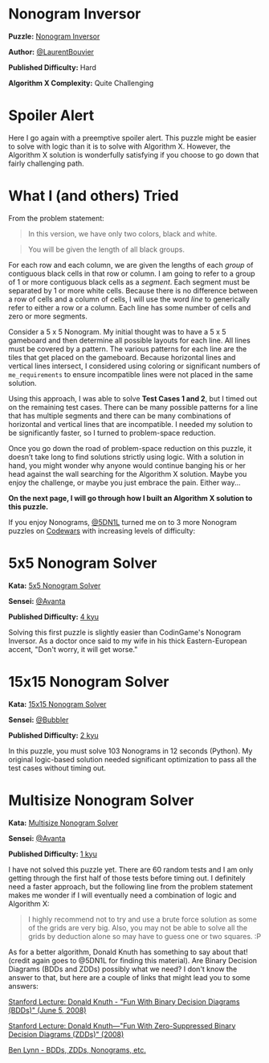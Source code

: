 # Nonogram Inversor

__Puzzle:__ [Nonogram Inversor](https://www.codingame.com/training/hard/nonogram-inversor)

__Author:__ [@LaurentBouvier](https://www.codingame.com/profile/6061d439c21bc69dacb351d2dae6ccda742965)

__Published Difficulty:__ Hard

__Algorithm X Complexity:__ Quite Challenging

# Spoiler Alert

Here I go again with a preemptive spoiler alert. This puzzle might be easier to solve with logic than it is to solve with Algorithm X. However, the Algorithm X solution is wonderfully satisfying if you choose to go down that fairly challenging path.

# What I (and others) Tried

From the problem statement:

>In this version, we have only two colors, black and white.

>You will be given the length of all black groups.

For each row and each column, we are given the lengths of each _group_ of contiguous black cells in that row or column. I am going to refer to a group of 1 or more contiguous black cells as a _segment_. Each segment must be separated by 1 or more white cells. Because there is no difference between a row of cells and a column of cells, I will use the word _line_ to generically refer to either a row or a column. Each line has some number of cells and zero or more segments. 

Consider a 5 x 5 Nonogram. My initial thought was to have a 5 x 5 gameboard and then determine all possible layouts for each line. All lines must be covered by a pattern. The various patterns for each line are the tiles that get placed on the gameboard. Because horizontal lines and vertical lines intersect, I considered using coloring or significant numbers of `me_requirements` to ensure incompatible lines were not placed in the same solution.

Using this approach, I was able to solve __Test Cases 1 and 2__, but I timed out on the remaining test cases. There can be many possible patterns for a line that has multiple segments and there can be many combinations of horizontal and vertical lines that are incompatible. I needed my solution to be significantly faster, so I turned to problem-space reduction.

Once you go down the road of problem-space reduction on this puzzle, it doesn’t take long to find solutions strictly using logic. With a solution in hand, you might wonder why anyone would continue banging his or her head against the wall searching for the Algorithm X solution. Maybe you enjoy the challenge, or maybe you just embrace the pain. Either way... 

__On the next page, I will go through how I built an Algorithm X solution to this puzzle.__

If you enjoy Nonograms, [@5DN1L](https://www.codingame.com/profile/bbb8f47ea4601179303c20acdbf5fb6c1904782) turned me on to 3 more Nonogram puzzles on [Codewars](https://www.codewars.com) with increasing levels of difficulty:

# 5x5 Nonogram Solver

__Kata:__ [5x5 Nonogram Solver](https://www.codewars.com/kata/5a479247e6be385a41000064)

__Sensei:__ [@Avanta](https://www.codewars.com/users/Avanta)

__Published Difficulty:__ [4 kyu](https://docs.codewars.com/gamification/ranks)

Solving this first puzzle is slightly easier than CodinGame's Nonogram Inversor. As a doctor once said to my wife in his thick Eastern-European accent, "Don't worry, it will get worse."

# 15x15 Nonogram Solver

__Kata:__ [15x15 Nonogram Solver](https://www.codewars.com/kata/5a5072a6145c46568800004d)

__Sensei:__ [@Bubbler](https://www.codewars.com/users/Bubbler)

__Published Difficulty:__ [2 kyu](https://docs.codewars.com/gamification/ranks)

In this puzzle, you must solve 103 Nonograms in 12 seconds (Python). My original logic-based solution needed significant optimization to pass all the test cases without timing out.

# Multisize Nonogram Solver

__Kata:__ [Multisize Nonogram Solver](https://www.codewars.com/kata/5a5519858803853691000069)

__Sensei:__ [@Avanta](https://www.codewars.com/users/Avanta)

__Published Difficulty:__ [1 kyu](https://docs.codewars.com/gamification/ranks)

I have not solved this puzzle yet. There are 60 random tests and I am only getting through the first half of those tests before timing out. I definitely need a faster approach, but the following line from the problem statement makes me wonder if I will eventually need a combination of logic and Algorithm X:

>I highly recommend not to try and use a brute force solution as some of the grids are very big. Also, you may not be able to solve all the grids by deduction alone so may have to guess one or two squares. :P

As for a better algorithm, Donald Knuth has something to say about that! (credit again goes to @5DN1L for finding this material). Are Binary Decision Diagrams (BDDs and ZDDs) possibly what we need? I don't know the answer to that, but here are a couple of links that might lead you to some answers:

<a href="https://www.youtube.com/watch?v=SQE21efsf7Y">Stanford Lecture: Donald Knuth - "Fun With Binary Decision Diagrams (BDDs)" (June 5, 2008)</a>

<a href="https://www.youtube.com/watch?v=-HzQYeqS9Wc">Stanford Lecture: Donald Knuth—"Fun With Zero-Suppressed Binary Decision Diagrams (ZDDs)" (2008)</a>

[Ben Lynn - BDDs, ZDDs, Nonograms, etc.](https://crypto.stanford.edu/pbc/notes/zdd/)
